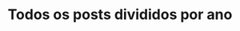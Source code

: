 ---
title: Todos os posts divididos por ano
permalink: /projetos-por-ano/
layout: posts
author_profile: false
---